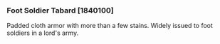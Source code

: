 ### Foot Soldier Tabard [1840100]

Padded cloth armor with more than a few stains. Widely issued to foot soldiers in a lord's army.